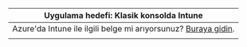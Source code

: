 |Uygulama hedefi: Klasik konsolda Intune |
|--|
|Azure'da Intune ile ilgili belge mi arıyorsunuz? [Buraya gidin](https://docs.microsoft.com/intune/what-is-intune).|
| |
